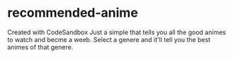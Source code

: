 # recommended-anime
Created with CodeSandbox
Just a simple that tells you all the good animes to watch and becme a weeb.
Select a genere and it'll tell you the best animes of that genere.

